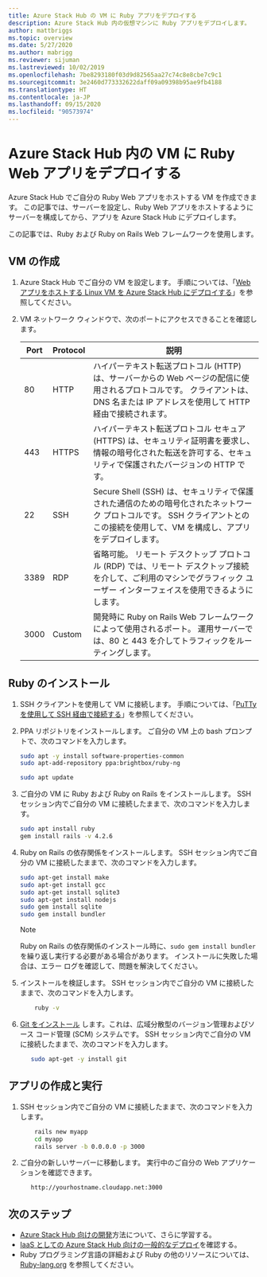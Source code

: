 ```yaml
---
title: Azure Stack Hub の VM に Ruby アプリをデプロイする
description: Azure Stack Hub 内の仮想マシンに Ruby アプリをデプロイします。
author: mattbriggs
ms.topic: overview
ms.date: 5/27/2020
ms.author: mabrigg
ms.reviewer: sijuman
ms.lastreviewed: 10/02/2019
ms.openlocfilehash: 7be8293180f03d9d82565aa27c74c8e8cbe7c9c1
ms.sourcegitcommit: 3e2460d773332622daff09a09398b95ae9fb4188
ms.translationtype: HT
ms.contentlocale: ja-JP
ms.lasthandoff: 09/15/2020
ms.locfileid: "90573974"
---
```

# <a name="deploy-a-ruby-web-app-to-a-vm-in-azure-stack-hub"></a>Azure Stack Hub 内の VM に Ruby Web アプリをデプロイする

Azure Stack Hub でご自分の Ruby Web アプリをホストする VM を作成できます。 この記事では、サーバーを設定し、Ruby Web アプリをホストするようにサーバーを構成してから、アプリを Azure Stack Hub にデプロイします。

この記事では、Ruby および Ruby on Rails Web フレームワークを使用します。

## <a name="create-a-vm"></a>VM の作成

1. Azure Stack Hub でご自分の VM を設定します。 手順については、「[Web アプリをホストする Linux VM を Azure Stack Hub にデプロイする](azure-stack-dev-start-howto-deploy-linux.md)」を参照してください。

2. VM ネットワーク ウィンドウで、次のポートにアクセスできることを確認します。

    | Port | Protocol | 説明 |
    | --- | --- | --- |
    | 80 | HTTP | ハイパーテキスト転送プロトコル (HTTP) は、サーバーからの Web ページの配信に使用されるプロトコルです。 クライアントは、DNS 名または IP アドレスを使用して HTTP 経由で接続されます。 |
    | 443 | HTTPS | ハイパーテキスト転送プロトコル セキュア (HTTPS) は、セキュリティ証明書を要求し、情報の暗号化された転送を許可する、セキュリティで保護されたバージョンの HTTP です。 |
    | 22 | SSH | Secure Shell (SSH) は、セキュリティで保護された通信のための暗号化されたネットワーク プロトコルです。 SSH クライアントとのこの接続を使用して、VM を構成し、アプリをデプロイします。 |
    | 3389 | RDP | 省略可能。 リモート デスクトップ プロトコル (RDP) では、リモート デスクトップ接続を介して、ご利用のマシンでグラフィック ユーザー インターフェイスを使用できるようにします。   |
    | 3000 | Custom | 開発時に Ruby on Rails Web フレームワークによって使用されるポート。 運用サーバーでは、80 と 443 を介してトラフィックをルーティングします。 |

## <a name="install-ruby"></a>Ruby のインストール

1. SSH クライアントを使用して VM に接続します。 手順については、「[PuTTy を使用して SSH 経由で接続する](azure-stack-dev-start-howto-ssh-public-key.md#connect-with-ssh-by-using-putty)」を参照してください。

1. PPA リポジトリをインストールします。 ご自分の VM 上の bash プロンプトで、次のコマンドを入力します。

    ```bash  
    sudo apt -y install software-properties-common
    sudo apt-add-repository ppa:brightbox/ruby-ng

    sudo apt update
    ```

2. ご自分の VM に Ruby および Ruby on Rails をインストールします。 SSH セッション内でご自分の VM に接続したままで、次のコマンドを入力します。

    ```bash  
    sudo apt install ruby
    gem install rails -v 4.2.6
    ```

3. Ruby on Rails の依存関係をインストールします。 SSH セッション内でご自分の VM に接続したままで、次のコマンドを入力します。

    ```bash  
    sudo apt-get install make
    sudo apt-get install gcc
    sudo apt-get install sqlite3
    sudo apt-get install nodejs
    sudo gem install sqlite
    sudo gem install bundler
    ```

    > [!NOTE]  
    > Ruby on Rails の依存関係のインストール時に、`sudo gem install bundler` を繰り返し実行する必要がある場合があります。 インストールに失敗した場合は、エラー ログを確認して、問題を解決してください。

4. インストールを検証します。 SSH セッション内でご自分の VM に接続したままで、次のコマンドを入力します。

    ```bash  
        ruby -v
    ```

3. [Git をインストール](https://git-scm.com) します。これは、広域分散型のバージョン管理およびソース コード管理 (SCM) システムです。 SSH セッション内でご自分の VM に接続したままで、次のコマンドを入力します。

    ```bash  
       sudo apt-get -y install git
    ```

## <a name="create-and-run-an-app"></a>アプリの作成と実行

1. SSH セッション内でご自分の VM に接続したままで、次のコマンドを入力します。

    ```bash
        rails new myapp
        cd myapp
        rails server -b 0.0.0.0 -p 3000
    ```

2. ご自分の新しいサーバーに移動します。 実行中のご自分の Web アプリケーションを確認できます。

    ```HTTP  
       http://yourhostname.cloudapp.net:3000
    ```

## <a name="next-steps"></a>次のステップ

- [Azure Stack Hub 向けの開発](azure-stack-dev-start.md)方法について、さらに学習する。
- [IaaS としての Azure Stack Hub 向けの一般的なデプロイ](azure-stack-dev-start-deploy-app.md)を確認する。
- Ruby プログラミング言語の詳細および Ruby の他のリソースについては、[Ruby-lang.org](https://www.ruby-lang.org) を参照してください。
